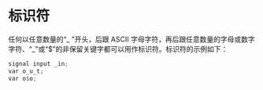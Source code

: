 # 标识符

任何以任意数量的“_ ”开头，后跟 ASCII 字母字符，再后跟任意数量的字母或数字字符、“_”或“$”的非保留关键字都可以用作标识符。标识符的示例如下：

```rust
signal input _in; 
var o_u_t;
var o$o;
```